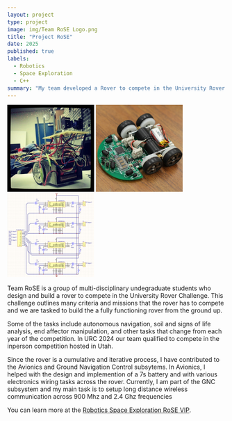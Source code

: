 ```yaml
---
layout: project
type: project
image: img/Team RoSE Logo.png
title: "Project RoSE"
date: 2025
published: true
labels:
  - Robotics
  - Space Exploration
  - C++
summary: "My team developed a Rover to compete in the University Rover Challenge which is based on Space Exploration on Mars."
---
```


<div class="text-center p-4">
  <img width="200px" src="../img/micromouse/micromouse-robot.png" class="img-thumbnail" >
  <img width="200px" src="../img/micromouse/micromouse-robot-2.jpg" class="img-thumbnail" >
  <img width="200px" src="../img/micromouse/micromouse-circuit.png" class="img-thumbnail" >
</div>

Team RoSE is a group of multi-disciplinary undegraduate students who design and build a rover to compete in the University Rover Challenge.  This challenge outlines many criteria and missions that the rover has to compete and we are tasked to build the a fully functioning rover from the ground up.  

Some of the tasks include autonomous navigation, soil and signs of life analysis, end affector manipulation, and other tasks that change from each year of the competition.  In URC 2024 our team qualified to compete in the inperson competition hosted in Utah.

Since the rover is a cumulative and iterative process, I have contributed to the Avionics and Ground Navigation Control subsytems.  In Avionics, I helped with the design and implemention of a 7s battery and with various electronics wiring tasks across the rover.  Currently, I am part of the GNC subsystem and my main task is to setup long distance wireless communication across 900 Mhz and 2.4 Ghz frequencies   


You can learn more at the [Robotics Space Exploration RoSE VIP]([https://manoa.hawaii.edu/news/article.php?aId=2857](https://manoa.hawaii.edu/uh-vip/project/robotic-space-exploration-rose-vip/)).

